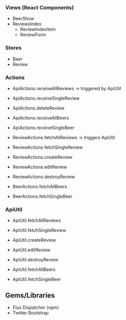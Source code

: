 ### Views (React Components)
* BeerShow
* ReviewsIndex
  - ReviewIndexItem
  - ReviewForm

### Stores
* Beer
* Review

### Actions
* ApiActions.receiveAllReviews -> triggered by ApiUtil
* ApiActions.receiveSingleReview
* ApiActions.deleteReview

* ApiActions.receiveAllBeers
* ApiActions.receiveSingleBeer

* ReviewActions.fetchAllReviews -> triggers ApiUtil
* ReviewActions.fetchSingleReview
* ReviewActions.createReview
* ReviewActions.editReview
* ReviewActions.destroyReview

* BeerActions.fetchAllBeers
* BeerActions.fetchSingleBeer

### ApiUtil
* ApiUtil.fetchAllReviews
* ApiUtil.fetchSingleReview
* ApiUtil.createReview
* ApiUtil.editReview
* ApiUtil.destroyReview


* ApiUtil.fetchAllBeers
* ApiUtil.fetchSingleBeer

## Gems/Libraries
* Flux Dispatcher (npm)
* Twitter Bootstrap
